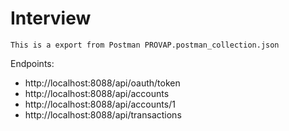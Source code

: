 # Interview
    This is a export from Postman PROVAP.postman_collection.json
    
Endpoints:

  - http://localhost:8088/api/oauth/token
  - http://localhost:8088/api/accounts
  - http://localhost:8088/api/accounts/1
  - http://localhost:8088/api/transactions
